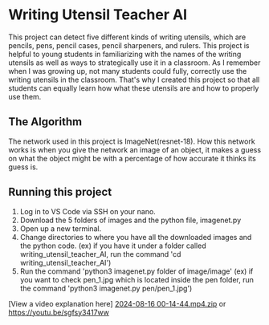 # Writing Utensil Teacher AI
This project can detect five different kinds of writing utensils, which are pencils, pens, pencil cases, pencil sharpeners, and rulers. This project is helpful to young students in familiarizing with the names of the writing utensils as well as ways to strategically use it in a classroom. As I remember when I was growing up, not many students could fully, correctly use the writing utensils in the classroom. That's why I created this project so that all students can equally learn how what these utensils are and how to properly use them. 

## The Algorithm
The network used in this project is ImageNet(resnet-18). How this network works is when you give the network an image of an object, it makes a guess on what the object might be with a percentage of how accurate it thinks its guess is.

## Running this project
1. Log in to VS Code via SSH on your nano.
2. Download the 5 folders of images and the python file, imagenet.py
3. Open up a new terminal.
4. Change directories to where you have all the downloaded images and the python code. (ex) if you have it under a folder called writing_utensil_teacher_AI, run the command 'cd writing_utensil_teacher_AI')
5. Run the command 'python3 imagenet.py folder of image/image' (ex) if you want to check pen_1.jpg which is located inside the pen folder, run the command 'python3 imagenet.py pen/pen_1.jpg')
   
[View a video explanation here]
[2024-08-16 00-14-44.mp4.zip](https://github.com/user-attachments/files/16632855/2024-08-16.00-14-44.mp4.zip)
or https://youtu.be/sgfsy3417ww
